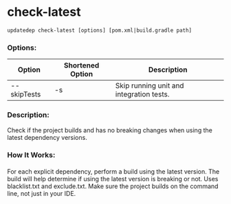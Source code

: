# check-latest

```
updatedep check-latest [options] [pom.xml|build.gradle path]
```

###
### Options:

 | Option      | Shortened Option | Description |
 |-------------|------------------|-------------|
 | --skipTests | -s               | Skip running unit and integration tests. |

####
### Description:
Check if the project builds and has no breaking changes when using the latest dependency versions.

### How It Works:
####
For each explicit dependency, perform a build using the latest version. The build will help determine if using the latest version is breaking or not. Uses blacklist.txt and exclude.txt. Make sure the project builds on the command line, not just in your IDE.
